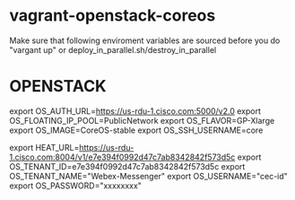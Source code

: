 # vagrant-openstack-coreos

Make sure that following enviroment variables are sourced before you do "vargant up" or deploy_in_parallel.sh/destroy_in_parallel

# OPENSTACK
export OS_AUTH_URL=https://us-rdu-1.cisco.com:5000/v2.0
export OS_FLOATING_IP_POOL=PublicNetwork
export OS_FLAVOR=GP-Xlarge
export OS_IMAGE=CoreOS-stable
export OS_SSH_USERNAME=core

export HEAT_URL=https://us-rdu-1.cisco.com:8004/v1/e7e394f0992d47c7ab8342842f573d5c
export OS_TENANT_ID=e7e394f0992d47c7ab8342842f573d5c 
export OS_TENANT_NAME="Webex-Messenger"
export OS_USERNAME="cec-id"
export OS_PASSWORD="xxxxxxxx"
